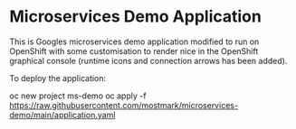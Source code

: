 # Microservices Demo Application

This is Googles microservices demo application modified to run on OpenShift with some customisation to render nice in the OpenShift graphical console (runtime icons and connection arrows has been added).

To deploy the application:

oc new project ms-demo
oc apply -f https://raw.githubusercontent.com/mostmark/microservices-demo/main/application.yaml
